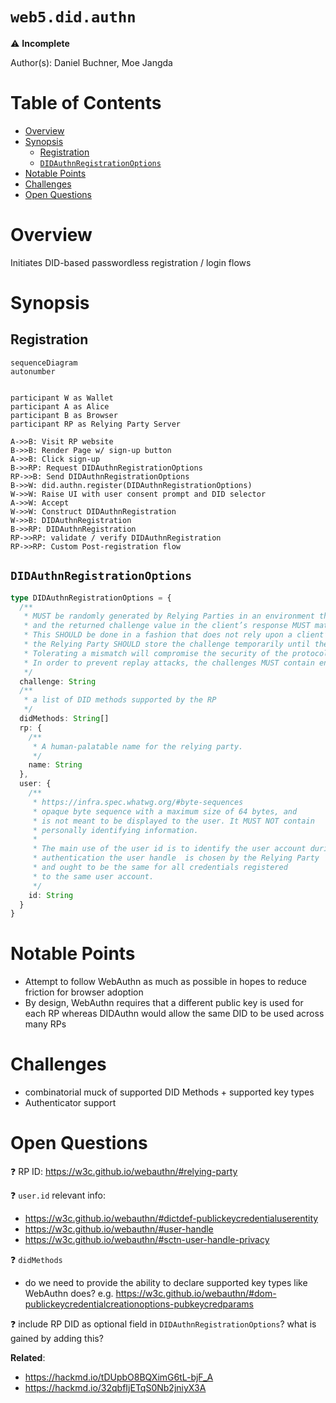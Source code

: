 # `web5.did.authn` <!-- omit in toc -->

⚠ **Incomplete**

Author(s): Daniel Buchner, Moe Jangda

# Table of Contents <!-- omit in toc -->

- [Overview](#overview)
- [Synopsis](#synopsis)
  - [Registration](#registration)
  - [`DIDAuthnRegistrationOptions`](#didauthnregistrationoptions)
- [Notable Points](#notable-points)
- [Challenges](#challenges)
- [Open Questions](#open-questions)

# Overview
Initiates DID-based passwordless registration / login flows


# Synopsis

## Registration

```mermaid
sequenceDiagram
autonumber


participant W as Wallet
participant A as Alice
participant B as Browser
participant RP as Relying Party Server

A->>B: Visit RP website
B->>B: Render Page w/ sign-up button
A->>B: Click sign-up
B->>RP: Request DIDAuthnRegistrationOptions
RP->>B: Send DIDAuthnRegistrationOptions
B->>W: did.authn.register(DIDAuthnRegistrationOptions)
W->>W: Raise UI with user consent prompt and DID selector
A->>W: Accept
W->>W: Construct DIDAuthnRegistration
W->>B: DIDAuthnRegistration
B->>RP: DIDAuthnRegistration
RP->>RP: validate / verify DIDAuthnRegistration
RP->>RP: Custom Post-registration flow
```

## `DIDAuthnRegistrationOptions`

```typescript
type DIDAuthnRegistrationOptions = {
  /**
   * MUST be randomly generated by Relying Parties in an environment they trust (e.g., on the server-side), 
   * and the returned challenge value in the client’s response MUST match what was generated. 
   * This SHOULD be done in a fashion that does not rely upon a client’s behavior, e.g., 
   * the Relying Party SHOULD store the challenge temporarily until the operation is complete. 
   * Tolerating a mismatch will compromise the security of the protocol.
   * In order to prevent replay attacks, the challenges MUST contain enough entropy to make guessing them infeasible and should therefore be at least 16 bytes long.
   */
  challenge: String
  /**
   * a list of DID methods supported by the RP
   */
  didMethods: String[]
  rp: {
    /**
     * A human-palatable name for the relying party.
     */
    name: String
  },
  user: {
    /**
     * https://infra.spec.whatwg.org/#byte-sequences
     * opaque byte sequence with a maximum size of 64 bytes, and 
     * is not meant to be displayed to the user. It MUST NOT contain 
     * personally identifying information.
     * 
     * The main use of the user id is to identify the user account during 
     * authentication the user handle  is chosen by the Relying Party 
     * and ought to be the same for all credentials registered 
     * to the same user account.
     */
    id: String
  }
}
```

# Notable Points
* Attempt to follow WebAuthn as much as possible in hopes to reduce friction for browser adoption
* By design, WebAuthn requires that a different public key is used for each RP whereas DIDAuthn would allow the same DID to be used across many RPs

# Challenges
* combinatorial muck of supported DID Methods + supported key types 
* Authenticator support

# Open Questions
❓ RP ID: https://w3c.github.io/webauthn/#relying-party

❓ `user.id` relevant info: 
* https://w3c.github.io/webauthn/#dictdef-publickeycredentialuserentity
* https://w3c.github.io/webauthn/#user-handle
* https://w3c.github.io/webauthn/#sctn-user-handle-privacy

❓ `didMethods`
* do we need to provide the ability to declare supported key types like WebAuthn does? e.g. https://w3c.github.io/webauthn/#dom-publickeycredentialcreationoptions-pubkeycredparams

❓ include RP DID as optional field in `DIDAuthnRegistrationOptions`? what is gained by adding this?


**Related**:
* https://hackmd.io/tDUpbO8BQXimG6tL-bjF_A
* https://hackmd.io/32qbfIjETqS0Nb2jniyX3A